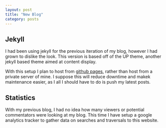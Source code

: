 ```yaml
---
layout: post
title: "New Blog"
category: posts
---
```


## Jekyll

I had been using jekyll for the previous iteration of my blog, however I had grown to dislike the look. This version is based off of the UP theme, another jekyll based theme aimed at content display.

With this setup I plan to host from [github pages](http://pages.github.com/), rather than host from a private server of mine. I suppose this will reduce downtime and makek maintenance easier, as I all I should have to do is push my latest posts.

## Statistics

With my previous blog, I had no idea how many viewers or potential commentators were looking at my blog. This time I have setup a google analytics tracker to gather data on searches and traversals to this website.
